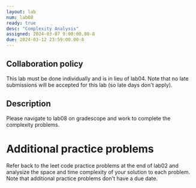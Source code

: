 ```yaml
---
layout: lab
num: lab08
ready: true
desc: "Complexity Analysis"
assigned: 2024-03-07 9:00:00.00-8
due: 2024-03-12 23:59:00.00-8
---
```



## Collaboration policy
This lab must be done individually and is in lieu of lab04. Note that no late submissions will be accepted for this lab (so late days don't apply).

## Description
Please navigate to lab08 on gradescope and work to complete the complexity problems.

# Additional practice problems 
Refer back to the leet code practice problems at the end of lab02 and analysize the space and time complexity of your solution to each problem. Note that additional practice problems don't have a due date.
